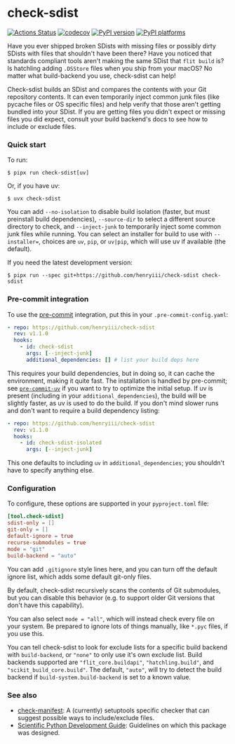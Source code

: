# check-sdist

[![Actions Status][actions-badge]][actions-link]
[![codecov][codecov-badge]][codecov-link]
[![PyPI version][pypi-version]][pypi-link]
[![PyPI platforms][pypi-platforms]][pypi-link]

<!-- prettier-ignore-start -->
[actions-badge]:            https://github.com/henryiii/check-sdist/workflows/CI/badge.svg
[actions-link]:             https://github.com/henryiii/check-sdist/actions
[pypi-link]:                https://pypi.org/project/check-sdist/
[pypi-platforms]:           https://img.shields.io/pypi/pyversions/check-sdist
[pypi-version]:             https://img.shields.io/pypi/v/check-sdist
[codecov-badge]:            https://codecov.io/gh/henryiii/check-sdist/graph/badge.svg?token=noB2wxFVBr
[codecov-link]:             https://codecov.io/gh/henryiii/check-sdist
<!-- prettier-ignore-end -->

Have you ever shipped broken SDists with missing files or possibly dirty SDists
with files that shouldn't have been there? Have you noticed that standards
compliant tools aren't making the same SDist that `flit build` is? Is hatchling
adding `.DSStore` files when you ship from your macOS? No matter what
build-backend you use, check-sdist can help!

Check-sdist builds an SDist and compares the contents with your Git repository
contents. It can even temporarily inject common junk files (like pycache files
or OS specific files) and help verify that those aren't getting bundled into
your SDist. If you are getting files you didn't expect or missing files you did
expect, consult your build backend's docs to see how to include or exclude
files.

### Quick start

To run:

```console
$ pipx run check-sdist[uv]
```

Or, if you have uv:

```console
$ uvx check-sdist
```

You can add `--no-isolation` to disable build isolation (faster, but must
preinstall build dependencies), `--source-dir` to select a different source
directory to check, and `--inject-junk` to temporarily inject some common junk
files while running. You can select an installer for build to use with
`--installer=`, choices are `uv`, `pip`, or `uv|pip`, which will use uv if
available (the default).

If you need the latest development version:

```console
$ pipx run --spec git+https://github.com/henryiii/check-sdist check-sdist
```

### Pre-commit integration

To use the [pre-commit](https://pre-commit.com) integration, put this in your
`.pre-commit-config.yaml`:

```yaml
- repo: https://github.com/henryiii/check-sdist
  rev: v1.1.0
  hooks:
    - id: check-sdist
      args: [--inject-junk]
      additional_dependencies: [] # list your build deps here
```

This requires your build dependencies, but in doing so, it can cache the
environment, making it quite fast. The installation is handled by pre-commit;
see [`pre-commit-uv`](https://pypi.org/p/pre-commit-uv) if you want to try to
optimize the initial setup. If uv is present (including in your
`additional_dependencies`), the build will be slightly faster, as uv is used to
do the build. If you don't mind slower runs and don't want to require a build
dependency listing:

```yaml
- repo: https://github.com/henryiii/check-sdist
  rev: v1.1.0
  hooks:
    - id: check-sdist-isolated
      args: [--inject-junk]
```

This one defaults to including `uv` in `additional_dependencies`; you shouldn't
have to specify anything else.

### Configuration

To configure, these options are supported in your `pyproject.toml` file:

```toml
[tool.check-sdist]
sdist-only = []
git-only = []
default-ignore = true
recurse-submodules = true
mode = "git"
build-backend = "auto"
```

You can add `.gitignore` style lines here, and you can turn off the default
ignore list, which adds some default git-only files.

By default, check-sdist recursively scans the contents of Git submodules, but
you can disable this behavior (e.g. to support older Git versions that don't
have this capability).

You can also select `mode = "all"`, which will instead check every file on your
system. Be prepared to ignore lots of things manually, like `*.pyc` files, if
you use this.

You can tell check-sdist to look for exclude lists for a specific build backend
with `build-backend`, or `"none"` to only use it's own exclude list. Build
backends supported are `"flit_core.buildapi"`, `"hatchling.build"`, and
`"scikit_build_core.build"`. The default, `"auto"`, will try to detect the build
backend if `build-system.build-backend` is set to a known value.

### See also

- [check-manifest](https://github.com/mgedmin/check-manifest): A (currently)
  setuptools specific checker that can suggest possible ways to include/exclude
  files.
- [Scientific Python Development Guide](https://learn.scientific-python.org/development/):
  Guidelines on which this package was designed.
